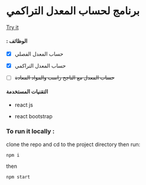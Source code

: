 # برنامج لحساب المعدل التراكمي

[Try it](https://i7moda2000.github.io/grade-calculator/)


 

#### : الوظائف

- [x] حساب المعدل الفصلي 

- [x] حساب المعدل التراكمي 

- [ ] ~~حساب المعدل مع الناجح راسب والمواد المعادة~~





#### التقنيات المستخدمة

- react js

- react bootstrap



### To run it locally :

clone the repo and cd to the project directory then run: 


~~~
npm i
~~~

then

~~~
npm start 
~~~



